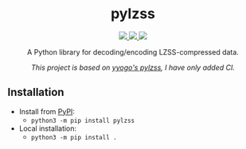 <h1 align="center">
pylzss      
</h1>
<p align="center">
  <a href="https://github.com/m1stadev/pylzss/blob/master/LICENSE">
    <image src="https://img.shields.io/github/license/m1stadev/pylzss">
  </a>
  <a href="https://github.com/m1stadev/pylzss">
    <image src="https://tokei.rs/b1/github/m1stadev/pylzss?category=code&lang=python&style=flat">
  </a>
  <a href="https://github.com/m1stadev/pylzss/stargazers">
    <image src="https://img.shields.io/github/stars/m1stadev/pylzss">
  </a>
    <br>
</p>

<p align="center">
A Python library for decoding/encoding LZSS-compressed data.
</p>

<p align="center">
<i>This project is based on <a href="https://github.com/yyogo/pylzss">yyogo's pylzss</a>, I have only added CI.</i>
</p>

## Installation
- Install from [PyPI](https://pypi.org/p/pylzss):
    - ```python3 -m pip install pylzss```
- Local installation:
    - ```python3 -m pip install .```
